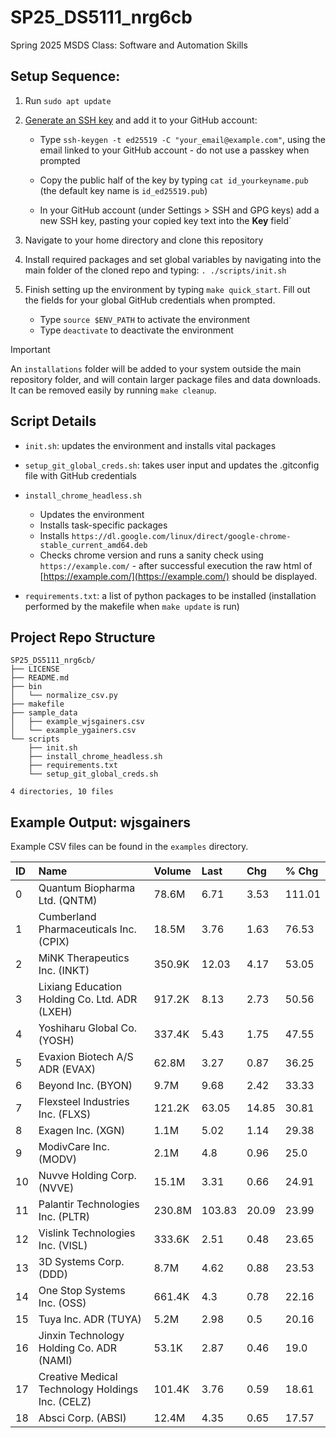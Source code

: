 # SP25_DS5111_nrg6cb
Spring 2025 MSDS Class: Software and Automation Skills

## Setup Sequence:
1. Run `sudo apt update`

2. [Generate an SSH key](https://docs.github.com/en/authentication/connecting-to-github-with-ssh/generating-a-new-ssh-key-and-adding-it-to-the-ssh-agent) and add it to your GitHub account:
	* Type `ssh-keygen -t ed25519 -C "your_email@example.com"`, using the email linked to your GitHub account - do not use a passkey when prompted

	* Copy the public half of the key by typing `cat id_yourkeyname.pub` (the default key name is `id_ed25519.pub`)

	* In your GitHub account (under Settings > SSH and GPG keys) add a new SSH key, pasting your copied key text into the **Key** field`

3. Navigate to your home directory and clone this repository

4. Install required packages and set global variables by navigating into the main folder of the cloned repo and typing: `. ./scripts/init.sh`

5. Finish setting up the environment by typing `make quick_start`. Fill out the fields for your global GitHub credentials when prompted. 
	* Type `source $ENV_PATH` to activate the environment
	* Type `deactivate` to deactivate the environment

> [!IMPORTANT]
> An `installations` folder will be added to your system outside the main repository folder, and will contain larger package files and data downloads. It can be removed easily by running `make cleanup`.

## Script Details
* `init.sh`: updates the environment and installs vital packages

* `setup_git_global_creds.sh`: takes user input and updates the .gitconfig file with GitHub credentials

* `install_chrome_headless.sh`
	* Updates the environment
	* Installs task-specific packages
	* Installs `https://dl.google.com/linux/direct/google-chrome-stable_current_amd64.deb`
	* Checks chrome version and runs a sanity check using `https://example.com/` - after successful execution the raw html of [https://example.com/](https://example.com/) should be displayed.

* `requirements.txt`: a list of python packages to be installed (installation performed by the makefile when `make update` is run)

## Project Repo Structure
```
SP25_DS5111_nrg6cb/
├── LICENSE
├── README.md
├── bin
│   └── normalize_csv.py
├── makefile
├── sample_data
│   ├── example_wjsgainers.csv
│   └── example_ygainers.csv
└── scripts
    ├── init.sh
    ├── install_chrome_headless.sh
    ├── requirements.txt
    └── setup_git_global_creds.sh

4 directories, 10 files
```

## Example Output: wjsgainers
Example CSV files can be found in the `examples` directory.

|ID|Name|Volume|Last|Chg|% Chg|
|:----------|:-|:------|:----|:---|:-----|
0|Quantum Biopharma Ltd. (QNTM)|78.6M|6.71|3.53|111.01
1|Cumberland Pharmaceuticals Inc. (CPIX)|18.5M|3.76|1.63|76.53
2|MiNK Therapeutics Inc. (INKT)|350.9K|12.03|4.17|53.05
3|Lixiang Education Holding Co. Ltd. ADR (LXEH)|917.2K|8.13|2.73|50.56
4|Yoshiharu Global Co. (YOSH)|337.4K|5.43|1.75|47.55
5|Evaxion Biotech A/S ADR (EVAX)|62.8M|3.27|0.87|36.25
6|Beyond Inc. (BYON)|9.7M|9.68|2.42|33.33
7|Flexsteel Industries Inc. (FLXS)|121.2K|63.05|14.85|30.81
8|Exagen Inc. (XGN)|1.1M|5.02|1.14|29.38
9|ModivCare Inc. (MODV)|2.1M|4.8|0.96|25.0
10|Nuvve Holding Corp. (NVVE)|15.1M|3.31|0.66|24.91
11|Palantir Technologies Inc. (PLTR)|230.8M|103.83|20.09|23.99
12|Vislink Technologies Inc. (VISL)|333.6K|2.51|0.48|23.65
13|3D Systems Corp. (DDD)|8.7M|4.62|0.88|23.53
14|One Stop Systems Inc. (OSS)|661.4K|4.3|0.78|22.16
15|Tuya Inc. ADR (TUYA)|5.2M|2.98|0.5|20.16
16|Jinxin Technology Holding Co. ADR (NAMI)|53.1K|2.87|0.46|19.0
17|Creative Medical Technology Holdings Inc. (CELZ)|101.4K|3.76|0.59|18.61
18|Absci Corp. (ABSI)|12.4M|4.35|0.65|17.57
